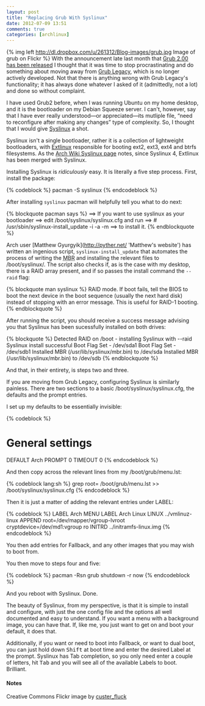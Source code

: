 ```yaml
---
layout: post
title: "Replacing Grub With Syslinux"
date: 2012-07-09 13:51
comments: true
categories: [archlinux]
---
```

{% img left http://dl.dropbox.com/u/261312/Blog-images/grub.jpg Image of grub on Flickr %}
With the announcement late last month that 
[Grub 2.00 has been released](http://lists.gnu.org/archive/html/grub-devel/2012-06/msg00093.html 'Grub ML announcement')
I thought that it was time to stop procrastinating and do something about moving away from
[Grub Legacy](http://www.gnu.org/software/grub/grub-legacy.html 'Gnu Page for Grub Legacy'),
which is no longer actively developed. Not that there is anything wrong with Grub Legacy's 
functionality; it has always done whatever I asked of it (admittedly, not a lot) and done so
without complaint.

I have used Grub2 before, when I was running Ubuntu on my home desktop, and it is the bootloader
on my Debian Squeeze server. I can't, however, say that I have ever really understood—or
appreciated—its mutliple file, “need to reconfigure after making any changes” type of
complexity. So, I thought that I would give 
[Syslinux](http://www.syslinux.org/wiki/index.php/The_Syslinux_Project 'Syslinux Wiki') 
a shot.

Syslinux isn't a single bootloader, rather it is a collection of lightweight bootloaders,
with [Extlinux](http://www.syslinux.org/wiki/index.php/EXTLINUX 'Extlinux page on Syslinux Wiki')
responsible for booting ext2, ext3, ext4 and btrfs filesystems. As the 
[Arch Wiki Syslinux page](https://wiki.archlinux.org/index.php/Syslinux 'The FINE Wiki')
notes, since Syslinux 4, Extlinux has been merged with Syslinux.

Installing Syslinux is *ridiculously* easy. It is literally a five step process. First,
install the package:

{% codeblock %}
pacman -S syslinux
{% endcodeblock %}

After installing `syslinux` pacman will helpfully tell you what to do next:

{% blockquote pacman says %}
==> If you want to use syslinux as your bootloader
==> edit /boot/syslinux/syslinux.cfg and run
==>   # /usr/sbin/syslinux-install_update -i -a -m
==> to install it.
{% endblockquote %}

Arch user [Matthew Gyurgyik](http://pyther.net/ 'Matthew's website') has written an
ingenious script, `syslinux-install_update` that automates the process of writing the 
<acronym title="Master Boot Record">MBR</acronym> and installing the relevant files to 
<span class="file">/boot/syslinux/</span>. The script also checks if, as is the case
with my desktop, there is a RAID array present, and if so passes the install command the
`--raid` flag:

{% blockquote man syslinux %}
RAID mode.  If boot fails, tell the BIOS to boot the next device in the boot sequence (usually the next  hard
disk) instead of stopping with an error message.  This is useful for RAID-1 booting.
{% endblockquote %}

After running the script, you should receive a success message advising you that Syslinux
has been sucessfully installed on both drives:

{% blockquote %}
Detected RAID on /boot - installing Syslinux with --raid
Syslinux install successful
Boot Flag Set - /dev/sda1
Boot Flag Set - /dev/sdb1
Installed MBR (/usr/lib/syslinux/mbr.bin) to /dev/sda
Installed MBR (/usr/lib/syslinux/mbr.bin) to /dev/sdb
{% endblockquote %}

And that, in their entirety, is steps two and three.

If you are moving from Grub Legacy, configuring Syslinux is similarly painless.
There are two sections to a basic  <span class="file">/boot/syslinux/syslinux.cfg</span>,
the defaults and the prompt entries.

I set up my defaults to be essentially invisible:

{% codeblock %}
 # General settings
DEFAULT Arch
PROMPT 0
TIMEOUT 0
{% endcodeblock %}

And then copy across the relevant lines from my <span class="file">/boot/grub/menu.lst</span>:

{% codeblock lang:sh %}
grep root= /boot/grub/menu.lst >> /boot/syslinux/syslinux.cfg
{% endcodeblock %}

Then it is just a matter of adding the relevant entries under LABEL:

{% codeblock %}
LABEL Arch
   MENU LABEL Arch Linux
   LINUX ../vmlinuz-linux
   APPEND root=/dev/mapper/vgroup-lvroot cryptdevice=/dev/md1:vgroup ro
   INITRD ../initramfs-linux.img
{% endcodeblock %}

You then add entries for Fallback, and any other images that you may wish to
boot from.

You then move to steps four and five:

{% codeblock %}
pacman -Rsn grub
shutdown -r now
{% endcodeblock %}

And you reboot with Syslinux. Done.

The beauty of Syslinux, from my perspective, is that it is simple to install
and configure, with just the one config file and the options all well documented
and easy to understand. If you want a menu with a background 
image, you can have that. If, like me, you just want to get on and boot your default,
it does that. 

Additionally, if you want or need to boot into Fallback, or want to dual boot,
you can just hold down <kbd>Shift</kbd> at boot time and enter the desired
Label at the prompt. Syslinux has Tab completion, so you only need enter a
couple of letters, hit <kbd>Tab</kbd> and you will see all of the available
Labels to boot. Brilliant.

#### Notes
Creative Commons Flickr image by 
[custer_fluck](http://www.flickr.com/photos/sgodt/5103674184/)



